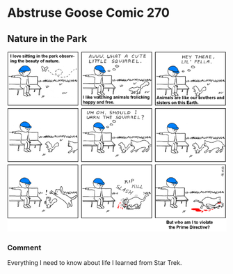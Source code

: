 # Abstruse Goose Comic 270
## Nature in the Park

![image](comics/general_order_number_one.png)
### Comment
Everything I need to know about life I learned from Star Trek.
